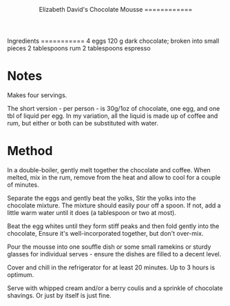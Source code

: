 <header>
Elizabeth David's Chocolate Mousse
============
</header>

<main>
Ingredients
===========
4 eggs
120 g dark chocolate; broken into small pieces
2 tablespoons rum
2 tablespoons espresso

Notes
=====
Makes four servings.

The short version - per person - is 30g/1oz of chocolate, one egg, and one tbl of liquid per egg. In my variation, all the liquid is made up of coffee and rum, but either or both can be substituted with water.

Method
======

In a double-boiler, gently melt together the chocolate and coffee. When melted, mix in the rum, remove from the heat and allow to cool for a couple of minutes.

Separate the eggs and gently beat the yolks, Stir the yolks into the chocolate mixture. The mixture should easily pour off a spoon. If not, add a little warm water until it does (a tablespoon or two at most).

Beat the egg whites until they form stiff peaks and then fold gently into the chocolate, Ensure it's well-incorporated together, but don't over-mix.

Pour the mousse into one souffle dish or some small ramekins or sturdy glasses for individual serves - ensure the dishes are filled to a decent level.

Cover and chill in the refrigerator for at least 20 minutes. Up to 3 hours is optimum.

Serve with whipped cream and/or a berry coulis and a sprinkle of chocolate shavings. Or just by itself is just fine.

</main>
